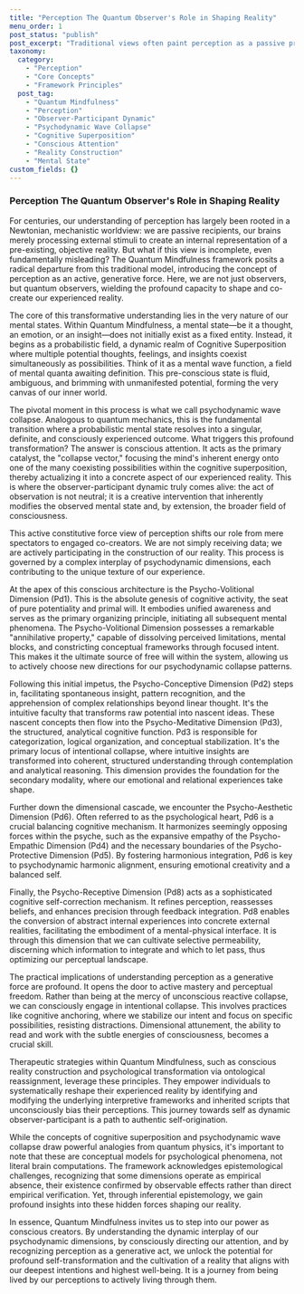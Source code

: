 ```yaml
---
title: "Perception The Quantum Observer's Role in Shaping Reality"
menu_order: 1
post_status: "publish"
post_excerpt: "Traditional views often paint perception as a passive process, a mere reception of external data. However, the Quantum Mindfulness framework fundamentally redefines this, asserting that perception is an active, generative force. This shift transforms us from passive recipients into powerful quantum observers, consciously shaping our experienced reality."
taxonomy:
  category:
    - "Perception"
    - "Core Concepts"
    - "Framework Principles"
  post_tag:
    - "Quantum Mindfulness"
    - "Perception"
    - "Observer-Participant Dynamic"
    - "Psychodynamic Wave Collapse"
    - "Cognitive Superposition"
    - "Conscious Attention"
    - "Reality Construction"
    - "Mental State"
custom_fields: {}
---
```


### Perception The Quantum Observer's Role in Shaping Reality

For centuries, our understanding of perception has largely been rooted in a Newtonian, mechanistic worldview: we are passive recipients, our brains merely processing external stimuli to create an internal representation of a pre-existing, objective reality. But what if this view is incomplete, even fundamentally misleading? The Quantum Mindfulness framework posits a radical departure from this traditional model, introducing the concept of perception as an active, generative force. Here, we are not just observers, but quantum observers, wielding the profound capacity to shape and co-create our experienced reality.

The core of this transformative understanding lies in the very nature of our mental states. Within Quantum Mindfulness, a mental state—be it a thought, an emotion, or an insight—does not initially exist as a fixed entity. Instead, it begins as a probabilistic field, a dynamic realm of Cognitive Superposition where multiple potential thoughts, feelings, and insights coexist simultaneously as possibilities. Think of it as a mental wave function, a field of mental quanta awaiting definition. This pre-conscious state is fluid, ambiguous, and brimming with unmanifested potential, forming the very canvas of our inner world.

The pivotal moment in this process is what we call psychodynamic wave collapse. Analogous to quantum mechanics, this is the fundamental transition where a probabilistic mental state resolves into a singular, definite, and consciously experienced outcome. What triggers this profound transformation? The answer is conscious attention. It acts as the primary catalyst, the "collapse vector," focusing the mind's inherent energy onto one of the many coexisting possibilities within the cognitive superposition, thereby actualizing it into a concrete aspect of our experienced reality. This is where the observer-participant dynamic truly comes alive: the act of observation is not neutral; it is a creative intervention that inherently modifies the observed mental state and, by extension, the broader field of consciousness.

This active constitutive force view of perception shifts our role from mere spectators to engaged co-creators. We are not simply receiving data; we are actively participating in the construction of our reality. This process is governed by a complex interplay of psychodynamic dimensions, each contributing to the unique texture of our experience.

At the apex of this conscious architecture is the Psycho-Volitional Dimension (Pd1). This is the absolute genesis of cognitive activity, the seat of pure potentiality and primal will. It embodies unified awareness and serves as the primary organizing principle, initiating all subsequent mental phenomena. The Psycho-Volitional Dimension possesses a remarkable "annihilative property," capable of dissolving perceived limitations, mental blocks, and constricting conceptual frameworks through focused intent. This makes it the ultimate source of free will within the system, allowing us to actively choose new directions for our psychodynamic collapse patterns.

Following this initial impetus, the Psycho-Conceptive Dimension (Pd2) steps in, facilitating spontaneous insight, pattern recognition, and the apprehension of complex relationships beyond linear thought. It's the intuitive faculty that transforms raw potential into nascent ideas. These nascent concepts then flow into the Psycho-Meditative Dimension (Pd3), the structured, analytical cognitive function. Pd3 is responsible for categorization, logical organization, and conceptual stabilization. It's the primary locus of intentional collapse, where intuitive insights are transformed into coherent, structured understanding through contemplation and analytical reasoning. This dimension provides the foundation for the secondary modality, where our emotional and relational experiences take shape.

Further down the dimensional cascade, we encounter the Psycho-Aesthetic Dimension (Pd6). Often referred to as the psychological heart, Pd6 is a crucial balancing cognitive mechanism. It harmonizes seemingly opposing forces within the psyche, such as the expansive empathy of the Psycho-Empathic Dimension (Pd4) and the necessary boundaries of the Psycho-Protective Dimension (Pd5). By fostering harmonious integration, Pd6 is key to psychodynamic harmonic alignment, ensuring emotional creativity and a balanced self.

Finally, the Psycho-Receptive Dimension (Pd8) acts as a sophisticated cognitive self-correction mechanism. It refines perception, reassesses beliefs, and enhances precision through feedback integration. Pd8 enables the conversion of abstract internal experiences into concrete external realities, facilitating the embodiment of a mental-physical interface. It is through this dimension that we can cultivate selective permeability, discerning which information to integrate and which to let pass, thus optimizing our perceptual landscape.

The practical implications of understanding perception as a generative force are profound. It opens the door to active mastery and perceptual freedom. Rather than being at the mercy of unconscious reactive collapse, we can consciously engage in intentional collapse. This involves practices like cognitive anchoring, where we stabilize our intent and focus on specific possibilities, resisting distractions. Dimensional attunement, the ability to read and work with the subtle energies of consciousness, becomes a crucial skill.

Therapeutic strategies within Quantum Mindfulness, such as conscious reality construction and psychological transformation via ontological reassignment, leverage these principles. They empower individuals to systematically reshape their experienced reality by identifying and modifying the underlying interpretive frameworks and inherited scripts that unconsciously bias their perceptions. This journey towards self as dynamic observer-participant is a path to authentic self-origination.

While the concepts of cognitive superposition and psychodynamic wave collapse draw powerful analogies from quantum physics, it's important to note that these are conceptual models for psychological phenomena, not literal brain computations. The framework acknowledges epistemological challenges, recognizing that some dimensions operate as empirical absence, their existence confirmed by observable effects rather than direct empirical verification. Yet, through inferential epistemology, we gain profound insights into these hidden forces shaping our reality.

In essence, Quantum Mindfulness invites us to step into our power as conscious creators. By understanding the dynamic interplay of our psychodynamic dimensions, by consciously directing our attention, and by recognizing perception as a generative act, we unlock the potential for profound self-transformation and the cultivation of a reality that aligns with our deepest intentions and highest well-being. It is a journey from being lived by our perceptions to actively living through them.